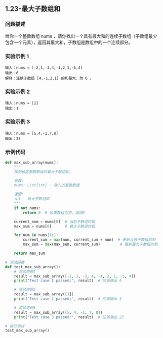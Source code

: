 ## 1.23-最大子数组和

### 问题描述
给你一个整数数组 nums ，请你找出一个具有最大和的连续子数组（子数组最少包含一个元素），返回其最大和，子数组是数组中的一个连续部分。

### 实验示例 1

```
输入：nums = [-2,1,-3,4,-1,2,1,-5,4]
输出：6
解释：连续子数组 [4,-1,2,1] 的和最大，为 6 。
```

### 实验示例 2

```
输入：nums = [1]
输出：1
```

### 实验示例 3

```
输入：nums = [5,4,-1,7,8]
输出：23
```

### 示例代码

```python
def max_sub_array(nums):
    """
    找到给定整数数组的最大子数组和。

    参数:
    nums: List[int] - 输入的整数数组

    返回:
    int - 最大子数组和
    """
    if not nums:
        return 0  # 如果数组为空，返回0

    current_sum = nums[0]  # 当前子数组的和
    max_sum = nums[0]      # 最大子数组的和

    for num in nums[1:]:
        current_sum = max(num, current_sum + num)  # 更新当前子数组的和
        max_sum = max(max_sum, current_sum)         # 更新最大子数组的和

    return max_sum

# 测试函数
def test_max_sub_array():
    # 测试用例1
    result = max_sub_array([-2, 1, -3, 4, -1, 2, 1, -5, 4])
    print("Test case 1 passed:", result)  # 应该输出 6

    # 测试用例2
    result = max_sub_array([1])
    print("Test case 2 passed:", result)  # 应该输出 1

    # 测试用例3
    result = max_sub_array([5, 4, -1, 7, 8])
    print("Test case 3 passed:", result)  # 应该输出 23

# 运行测试
test_max_sub_array()
```

